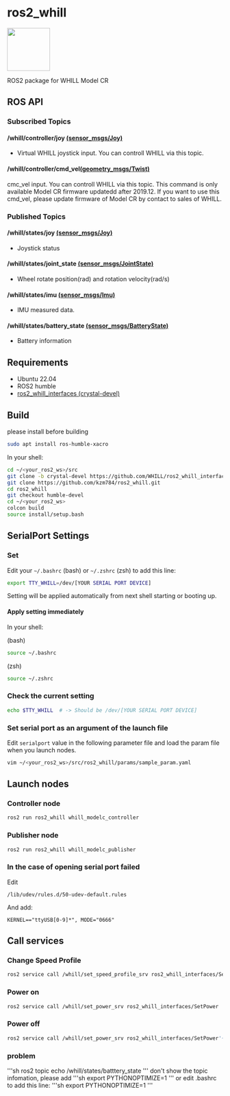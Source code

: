 # ros2_whill
<img src="https://user-images.githubusercontent.com/2618822/44189349-e4f39800-a15d-11e8-9261-79edac310e6a.png" width="100px">

ROS2 package for WHILL Model CR

## ROS API

### Subscribed Topics

#### /whill/controller/joy [(sensor_msgs/Joy)](http://docs.ros.org/api/sensor_msgs/html/msg/Joy.html)
- Virtual WHILL joystick input. You can controll WHILL via this topic.

#### /whill/controller/cmd_vel[(geometry_msgs/Twist)](http://docs.ros.org/en/api/geometry_msgs/html/msg/Twist.html)
cmc_vel input. You can controll WHILL via this topic.
This command is only available Model CR firmware updatedd after 2019.12. If you want to use this cmd_vel, please update firmware of Model CR by contact to sales of WHILL.


### Published Topics

#### /whill/states/joy [(sensor_msgs/Joy)](http://docs.ros.org/api/sensor_msgs/html/msg/Joy.html)
- Joystick status

#### /whill/states/joint_state [(sensor_msgs/JointState)](http://docs.ros.org/api/sensor_msgs/html/msg/JointState.html)
- Wheel rotate position(rad) and rotation velocity(rad/s)

#### /whill/states/imu [(sensor_msgs/Imu)](http://docs.ros.org/api/sensor_msgs/html/msg/Imu.html)
- IMU measured data.

#### /whill/states/battery_state [(sensor_msgs/BatteryState)](http://docs.ros.org/api/sensor_msgs/html/msg/BatteryState.html)
- Battery information


## Requirements
- Ubuntu 22.04 
- ROS2 humble
- [ros2_whill_interfaces (crystal-devel)](https://github.com/WHILL/ros2_whill_interfaces)

## Build
please install before building
```sh
sudo apt install ros-humble-xacro
```
In your shell:
```sh
cd ~/<your_ros2_ws>/src
git clone -b crystal-devel https://github.com/WHILL/ros2_whill_interfaces.git
git clone https://github.com/kzm784/ros2_whill.git
cd ros2_whill
git checkout humble-devel
cd ~/<your_ros2_ws>
colcon build 
source install/setup.bash

```




## SerialPort Settings

### Set

Edit your `~/.bashrc` (bash) or `~/.zshrc` (zsh) to add this line:

```sh
export TTY_WHILL=/dev/[YOUR SERIAL PORT DEVICE]
```
Setting will be applied automatically from next shell starting or booting up.

#### Apply setting immediately

In your shell:

(bash)
```bash
source ~/.bashrc
```

(zsh)
```zsh
source ~/.zshrc
```

### Check the current setting
```sh
echo $TTY_WHILL  # -> Should be /dev/[YOUR SERIAL PORT DEVICE]
```
### Set serial port as an argument of the launch file
Edit `serialport` value in the following parameter file and load the param file when you launch nodes.
```sh
vim ~/<your_ros2_ws>/src/ros2_whill/params/sample_param.yaml
```

## Launch nodes
### Controller node
```sh
ros2 run ros2_whill whill_modelc_controller
```
### Publisher node
```sh
ros2 run ros2_whill whill_modelc_publisher
```

### In the case of opening serial port failed

Edit
```
/lib/udev/rules.d/50-udev-default.rules
```

And add:
```
KERNEL=="ttyUSB[0-9]*", MODE="0666"
```

## Call services
### Change Speed Profile
```sh
ros2 service call /whill/set_speed_profile_srv ros2_whill_interfaces/SetSpeedProfile '{s1: 4, fm1: 15, fa1: 16, fd1: 64, rm1: 10, ra1: 16, rd1: 56, tm1: 10, ta1: 56, td1: 72}'
```

### Power on
```sh
ros2 service call /whill/set_power_srv ros2_whill_interfaces/SetPower '{p0: 1}'
```

### Power off
```sh
ros2 service call /whill/set_power_srv ros2_whill_interfaces/SetPower'{p0: 0}'
```

### problem
'''sh
ros2 topic echo /whill/states/batttery_state
'''
don't show the topic infomation,
please add 
'''sh
export PYTHONOPTIMIZE=1
'''
or edit  .bashrc to add this line:
'''sh
export PYTHONOPTIMIZE=1
'''
